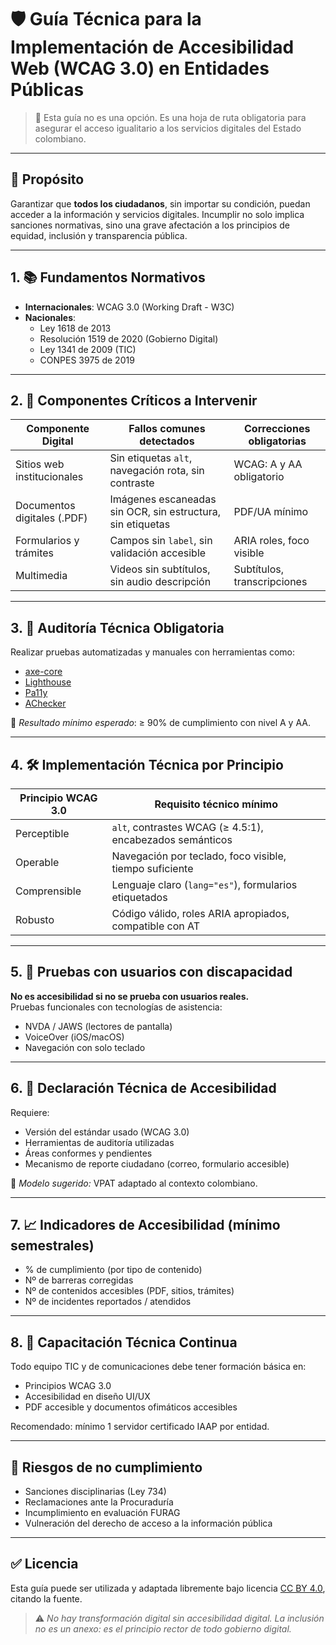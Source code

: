 # 🛡️ Guía Técnica para la Implementación de Accesibilidad Web (WCAG 3.0) en Entidades Públicas

> 📌 Esta guía no es una opción. Es una hoja de ruta obligatoria para asegurar el acceso igualitario a los servicios digitales del Estado colombiano.

---

## 🎯 Propósito

Garantizar que **todos los ciudadanos**, sin importar su condición, puedan acceder a la información y servicios digitales. Incumplir no solo implica sanciones normativas, sino una grave afectación a los principios de equidad, inclusión y transparencia pública.

---

## 1. 📚 Fundamentos Normativos

- **Internacionales**: WCAG 3.0 (Working Draft - W3C)
- **Nacionales**:
  - Ley 1618 de 2013
  - Resolución 1519 de 2020 (Gobierno Digital)
  - Ley 1341 de 2009 (TIC)
  - CONPES 3975 de 2019

---

## 2. 🧩 Componentes Críticos a Intervenir

| Componente Digital           | Fallos comunes detectados                                   | Correcciones obligatorias |
|-----------------------------|-------------------------------------------------------------|----------------------------|
| Sitios web institucionales  | Sin etiquetas `alt`, navegación rota, sin contraste         | WCAG: A y AA obligatorio   |
| Documentos digitales (.PDF) | Imágenes escaneadas sin OCR, sin estructura, sin etiquetas  | PDF/UA mínimo              |
| Formularios y trámites      | Campos sin `label`, sin validación accesible                | ARIA roles, foco visible   |
| Multimedia                  | Videos sin subtítulos, sin audio descripción                | Subtítulos, transcripciones|

---

## 3. 🧪 Auditoría Técnica Obligatoria

Realizar pruebas automatizadas y manuales con herramientas como:

- [axe-core](https://www.deque.com/axe/)
- [Lighthouse](https://developer.chrome.com/docs/lighthouse/)
- [Pa11y](https://pa11y.org/)
- [AChecker](https://achecker.achecks.ca/)

📌 *Resultado mínimo esperado*: ≥ 90% de cumplimiento con nivel A y AA.

---

## 4. 🛠️ Implementación Técnica por Principio

| Principio WCAG 3.0 | Requisito técnico mínimo                                |
|--------------------|----------------------------------------------------------|
| Perceptible         | `alt`, contrastes WCAG (≥ 4.5:1), encabezados semánticos |
| Operable            | Navegación por teclado, foco visible, tiempo suficiente |
| Comprensible        | Lenguaje claro (`lang="es"`), formularios etiquetados  |
| Robusto             | Código válido, roles ARIA apropiados, compatible con AT |

---

## 5. 👥 Pruebas con usuarios con discapacidad

**No es accesibilidad si no se prueba con usuarios reales.**  
Pruebas funcionales con tecnologías de asistencia:

- NVDA / JAWS (lectores de pantalla)
- VoiceOver (iOS/macOS)
- Navegación con solo teclado

---

## 6. 📄 Declaración Técnica de Accesibilidad

Requiere:
- Versión del estándar usado (WCAG 3.0)
- Herramientas de auditoría utilizadas
- Áreas conformes y pendientes
- Mecanismo de reporte ciudadano (correo, formulario accesible)

📌 *Modelo sugerido:* VPAT adaptado al contexto colombiano.

---

## 7. 📈 Indicadores de Accesibilidad (mínimo semestrales)

- % de cumplimiento (por tipo de contenido)
- Nº de barreras corregidas
- Nº de contenidos accesibles (PDF, sitios, trámites)
- Nº de incidentes reportados / atendidos

---

## 8. 🧠 Capacitación Técnica Continua

Todo equipo TIC y de comunicaciones debe tener formación básica en:

- Principios WCAG 3.0
- Accesibilidad en diseño UI/UX
- PDF accesible y documentos ofimáticos accesibles

Recomendado: mínimo 1 servidor certificado IAAP por entidad.

---

## 🔐 Riesgos de no cumplimiento

- Sanciones disciplinarias (Ley 734)
- Reclamaciones ante la Procuraduría
- Incumplimiento en evaluación FURAG
- Vulneración del derecho de acceso a la información pública

---

## ✅ Licencia

Esta guía puede ser utilizada y adaptada libremente bajo licencia [CC BY 4.0](https://creativecommons.org/licenses/by/4.0/), citando la fuente.

> ⚠️ *No hay transformación digital sin accesibilidad digital. La inclusión no es un anexo: es el principio rector de todo gobierno digital.*
